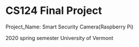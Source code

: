 # CS124 Final Project
Project_Name: Smart Security Camera(Raspberry Pi)

2020 spring semester
University of Vermont

